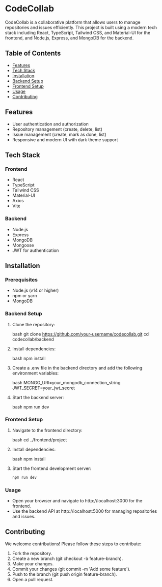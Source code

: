 # CodeCollab

CodeCollab is a collaborative platform that allows users to manage repositories and issues efficiently. This project is built using a modern tech stack including React, TypeScript, Tailwind CSS, and Material-UI for the frontend, and Node.js, Express, and MongoDB for the backend.

## Table of Contents

- [Features](#features)
- [Tech Stack](#tech-stack)
- [Installation](#installation)
- [Backend Setup](#backend-setup)
- [Frontend Setup](#frontend-setup)
- [Usage](#usage)
- [Contributing](#contributing)

## Features

- User authentication and authorization
- Repository management (create, delete, list)
- Issue management (create, mark as done, list)
- Responsive and modern UI with dark theme support

## Tech Stack

### Frontend

- React
- TypeScript
- Tailwind CSS
- Material-UI
- Axios
- Vite

### Backend

- Node.js
- Express
- MongoDB
- Mongoose
- JWT for authentication

## Installation

### Prerequisites

- Node.js (v14 or higher)
- npm or yarn
- MongoDB

### Backend Setup

1. Clone the repository:

   bash
   git clone https://github.com/your-username/codecollab.git
   cd codecollab/backend

2. Install dependencies:
   
   bash
   npm install

3. Create a .env file in the backend directory and add the following environment variables:
   
   bash
   MONGO_URI=your_mongodb_connection_string
   JWT_SECRET=your_jwt_secret

4. Start the backend server:
   
   bash
   npm run dev


### Frontend Setup

1. Navigate to the frontend directory:
   
   bash
   cd ../frontend/project

2. Install dependencies:
   
   bash
   npm install

3. Start the frontend development server:
   
   ```bash
   npm run dev


### Usage

- Open your browser and navigate to http://localhost:3000 for the frontend.
- Use the backend API at http://localhost:5000 for managing repositories and issues.


## Contributing

We welcome contributions! Please follow these steps to contribute:

1. Fork the repository.
2. Create a new branch
   (git checkout -b feature-branch).
3. Make your changes.
4. Commit your changes
   (git commit -m 'Add some feature').
5. Push to the branch
   (git push origin feature-branch).
6. Open a pull request.
